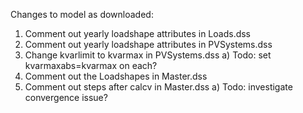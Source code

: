 Changes to model as downloaded:

1) Comment out yearly loadshape attributes in Loads.dss
2) Comment out yearly loadshape attributes in PVSystems.dss
3) Change kvarlimit to kvarmax in PVSystems.dss
   a) Todo: set kvarmaxabs=kvarmax on each?
4) Comment out the Loadshapes in Master.dss
5) Comment out steps after calcv in Master.dss
   a) Todo: investigate convergence issue?

